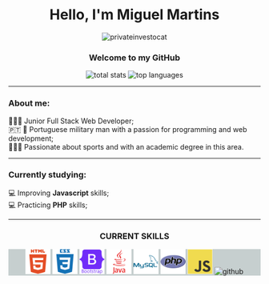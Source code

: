 <h1 align="center">Hello, I'm Miguel Martins</h1>

<div align="center">
        <img height="160em" src="https://octodex.github.com/images/privateinvestocat.jpg" alt="privateinvestocat">
</div>

<h3 align="center">Welcome to my GitHub</h3>

<div align="center">
  <img height="160em" src="https://github-readme-stats.vercel.app/api?username=mjrmartins&show_icons=true&theme=merko" alt="total stats">
  <img height="160em" src="https://github-readme-stats.vercel.app/api/top-langs/?username=mjrmartins&layout=compact&theme=merko" alt="top languages">
</div>

<hr>
<h3 align="left">About me:</h3>
<div>
  👨🏻‍💻 Junior Full Stack Web Developer;<br>
  🇵🇹 🫡 Portuguese military man with a passion for programming and web development;<br>
  🏃🏻‍♂️ Passionate about sports and with an academic degree in this area.
</div>

<hr>
<h3 align="left">Currently studying:</h3>
<div>
  💻 Improving <b>Javascript</b> skills;<br>
  💻 Practicing <b>PHP</b> skills;<br>
</div>

<hr>
<h3 align="center">CURRENT SKILLS</h3>
<div align="center" style="background-color: rgb(198, 207, 207);">
        <img height="50em" src="https://github.com/devicons/devicon/blob/master/icons/html5/html5-plain-wordmark.svg" alt="html5">
        <img height="50em" src="https://github.com/devicons/devicon/blob/master/icons/css3/css3-plain-wordmark.svg" alt="css">
        <img height="50em" src="https://github.com/devicons/devicon/blob/master/icons/bootstrap/bootstrap-plain-wordmark.svg" alt="bootstrap">
        <img height="50em" src="https://github.com/devicons/devicon/blob/master/icons/java/java-plain-wordmark.svg" alt="java">
        <img height="50em" src="https://github.com/devicons/devicon/blob/master/icons/mysql/mysql-plain-wordmark.svg" alt="mysql">
        <img height="50em" src="https://github.com/devicons/devicon/blob/master/icons/php/php-original.svg" alt="php">
        <img height="50em" src="https://github.com/devicons/devicon/blob/master/icons/javascript/javascript-original.svg" alt="javascript">
        <img height="50em" src="https://octodex.github.com/images/original.png" alt="github">
</div>
